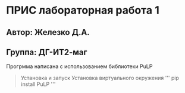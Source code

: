 # ПРИС лабораторная работа 1

## Автор: Железко Д.А.
## Группа: ДГ-ИТ2-маг

Прогрмма написана с использованием библиотеки PuLP

>Установка и запуск
Установка виртуального окружения
'''
pip install PuLP
'''